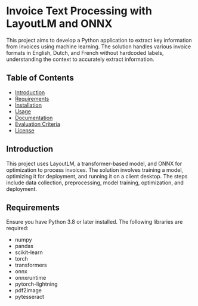 # Invoice Text Processing with LayoutLM and ONNX

This project aims to develop a Python application to extract key information from invoices using machine learning. The solution handles various invoice formats in English, Dutch, and French without hardcoded labels, understanding the context to accurately extract information.

## Table of Contents

- [Introduction](#introduction)
- [Requirements](#requirements)
- [Installation](#installation)
- [Usage](#usage)
- [Documentation](#documentation)
- [Evaluation Criteria](#evaluation-criteria)
- [License](#license)

## Introduction

This project uses LayoutLM, a transformer-based model, and ONNX for optimization to process invoices. The solution involves training a model, optimizing it for deployment, and running it on a client desktop. The steps include data collection, preprocessing, model training, optimization, and deployment.

## Requirements

Ensure you have Python 3.8 or later installed. The following libraries are required:

- numpy
- pandas
- scikit-learn
- torch
- transformers
- onnx
- onnxruntime
- pytorch-lightning
- pdf2image
- pytesseract


